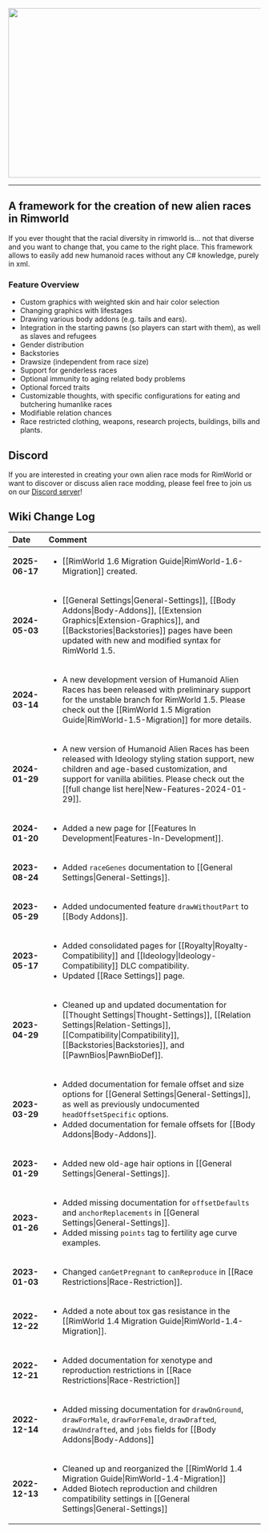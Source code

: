 <p align="center">
<img src="https://steamuserimages-a.akamaihd.net/ugc/1824515621608894853/5AE15295349EE9518F044869E3E60F4D4521D3BB/?imw=5000&imh=5000&ima=fit&impolicy=Letterbox&imcolor=%23000000&letterbox=false" width="600" height="338">
</p>

***


A framework for the creation of new alien races in Rimworld
---

If you ever thought that the racial diversity in rimworld is... not that diverse and you want to change that, you came to the right place. This framework allows to easily add new humanoid races without any C# knowledge, purely in xml.

### Feature Overview

* Custom graphics with weighted skin and hair color selection
* Changing graphics with lifestages
* Drawing various body addons (e.g. tails and ears).
* Integration in the starting pawns (so players can start with them), as well as slaves and refugees
* Gender distribution
* Backstories
* Drawsize (independent from race size)
* Support for genderless races
* Optional immunity to aging related body problems
* Optional forced traits
* Customizable thoughts, with specific configurations for eating and butchering humanlike races
* Modifiable relation chances
* Race restricted clothing, weapons, research projects, buildings, bills and plants.

## Discord

If you are interested in creating your own alien race mods for RimWorld or want to discover or discuss alien race modding, please feel free to join us on our [Discord server](http://discord.gg/XMCRj46)!

## Wiki Change Log

<table>
<thead>
<tr><th align="left">Date</th><th align="left">Comment</th></tr>
</thead>
<tbody>
<tr><td>
<strong>2025-06-17</strong>
</td><td>
<ul>
<li>[[RimWorld 1.6 Migration Guide|RimWorld-1.6-Migration]] created.</li>
</ul>
</td></tr>
<tr><td>
<strong>2024-05-03</strong>
</td><td>
<ul>
<li>[[General Settings|General-Settings]], [[Body Addons|Body-Addons]], [[Extension Graphics|Extension-Graphics]], and [[Backstories|Backstories]] pages have been updated with new and modified syntax for RimWorld 1.5.</li>
</ul>
</td></tr>
<tr><td>
<strong>2024-03-14</strong>
</td><td>
<ul>
<li>A new development version of Humanoid Alien Races has been released with preliminary support for the unstable branch for RimWorld 1.5. Please check out the [[RimWorld 1.5 Migration Guide|RimWorld-1.5-Migration]] for more details.</li>
</ul>
</td></tr>
<tr><td>
<strong>2024-01-29</strong>
</td><td>
<ul>
<li>A new version of Humanoid Alien Races has been released with Ideology styling station support, new children and age-based customization, and support for vanilla abilities. Please check out the [[full change list here|New-Features-2024-01-29]].</li>
</ul>
</td></tr>
<tr><td>
<strong>2024-01-20</strong>
</td><td>
<ul>
<li>Added a new page for [[Features In Development|Features-In-Development]].</li>
</ul>
</td></tr>
<tr><td>
<strong>2023-08-24</strong>
</td><td>
<ul>
<li>Added <code>raceGenes</code> documentation to [[General Settings|General-Settings]].</li>
</ul>
</td></tr>
<tr><td>
<strong>2023-05-29</strong>
</td><td>
<ul>
<li>Added undocumented feature <code>drawWithoutPart</code> to [[Body Addons]].</li>
</ul>
</td></tr>
<tr><td>
<strong>2023-05-17</strong>
</td><td>
<ul>
<li>Added consolidated pages for [[Royalty|Royalty-Compatibility]] and [[Ideology|Ideology-Compatibility]] DLC compatibility.</li>
<li>Updated [[Race Settings]] page.</li>
</ul>
</td></tr>
<tr><td>
<strong>2023-04-29</strong>
</td><td>
<ul>
<li>Cleaned up and updated documentation for [[Thought Settings|Thought-Settings]], [[Relation Settings|Relation-Settings]], [[Compatibility|Compatibility]], [[Backstories|Backstories]], and [[PawnBios|PawnBioDef]].</li>
</ul>
</td></tr>
<tr><td>
<strong>2023-03-29</strong>
</td><td>
<ul>
<li>Added documentation for female offset and size options for [[General Settings|General-Settings]], as well as previously undocumented <code>headOffsetSpecific</code> options.</li>
<li>Added documentation for female offsets for [[Body Addons|Body-Addons]].</li>
</ul>
</td></tr>
<tr><td>
<strong>2023-01-29</strong>
</td><td>
<ul>
<li>Added new old-age hair options in [[General Settings|General-Settings]].</li>
</ul>
</td></tr>
<tr><td>
<strong>2023-01-26</strong>
</td><td>
<ul>
<li>Added missing documentation for <code>offsetDefaults</code> and <code>anchorReplacements</code> in [[General Settings|General-Settings]].</li>
<li>Added missing <code>points</code> tag to fertility age curve examples.</li>
</ul>
</td></tr>
<tr><td>
<strong>2023-01-03</strong>
</td><td>
<ul>
<li>Changed <code>canGetPregnant</code> to <code>canReproduce</code> in [[Race Restrictions|Race-Restriction]].</li>
</ul>
</td></tr>
<tr><td>
<strong>2022-12-22</strong>
</td><td>
<ul>
<li>Added a note about tox gas resistance in the [[RimWorld 1.4 Migration Guide|RimWorld-1.4-Migration]].</li>
</ul>
</td></tr>
<tr><td>
<strong>2022-12-21</strong>
</td><td>
<ul>
<li>Added documentation for xenotype and reproduction restrictions in [[Race Restrictions|Race-Restriction]]</li>
</ul>
</td></tr>
<tr><td>
<strong>2022-12-14</strong>
</td><td>
<ul>
<li>Added missing documentation for <code>drawOnGround</code>, <code>drawForMale</code>, <code>drawForFemale</code>, <code>drawDrafted</code>, <code>drawUndrafted</code>, and <code>jobs</code> fields for [[Body Addons|Body-Addons]]</li>
</ul>
</td></tr>
<tr><td>
<strong>2022-12-13</strong>
</td><td>
<ul>
<li>Cleaned up and reorganized the [[RimWorld 1.4 Migration Guide|RimWorld-1.4-Migration]]</li>
<li>Added Biotech reproduction and children compatibility settings in [[General Settings|General-Settings]]</li>
</ul>
</td></tr>
</tbody>
</table>
